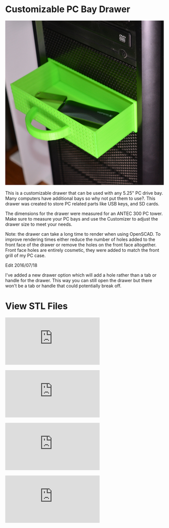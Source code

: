 # Customizable PC Bay Drawer

![Customizable PC Bay Drawer](https://raw.githubusercontent.com/gmelenka/CustomizablePCBayDrawer/master/images/pcBayDrawer01.JPG)

This is a customizable drawer that can be used with any 5.25" PC drive bay. Many computers have additional bays so why not put them to use?. 
This drawer was created to store PC related parts like USB keys, and SD cards.

The dimensions for the drawer were measured for an ANTEC 300 PC tower. 
Make sure to measure your PC bays and use the Customizer to adjust the drawer size to meet your needs.

Note: the drawer can take a long time to render when using OpenSCAD. 
To improve rendering times either reduce the number of holes added to the front face of the drawer or remove the holes on the front face altogether.  
Front face holes are entirely cosmetic, they were added to match the front grill of my PC case.

Edit 2016/07/18

I've added a new drawer option which will add a hole rather than a tab or handle for the drawer. 
This way you can still open the drawer but there won't be a tab or handle that could potentially break off.

# View STL Files
 
![PC Bay Drawer](https://github.com/gmelenka/CustomizablePCBayDrawer/blob/master/pcBayDrawer.stl)

![PC Bay Drawer with Knob Handle](https://github.com/gmelenka/CustomizablePCBayDrawer/blob/master/pcBayDrawer_knobHandle.stl)

![PC Bay Drawer with Tab Handle](https://github.com/gmelenka/CustomizablePCBayDrawer/blob/master/pcBayDrawer_tabHandle.stl)

![PC Bay Drawer Mount](https://github.com/gmelenka/CustomizablePCBayDrawer/blob/master/pcBayDrawer_mount.stl)


